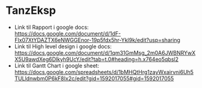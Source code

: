 # TanzEksp 
 - Link til Rapport i google docs: https://docs.google.com/document/d/1dF-Flx07XtYDAZTX6eNWGGEnor-19p5fdx5hr-Ykl9k/edit?usp=sharing
 - Link til High level design i google docs: https://docs.google.com/document/d/1qm31GmMsg_2m0A6JWBNRYwXX5U9awdXeg6Dlkyh9UcY/edit?tab=t.0#heading=h.x764eo5qbsl2
 - Link til Gantt Chart i google sheet: https://docs.google.com/spreadsheets/d/1bMHQtHrg1zayWxairvni6Uh5TULldnwbm0P6kF8Ix2c/edit?gid=1592017055#gid=1592017055
